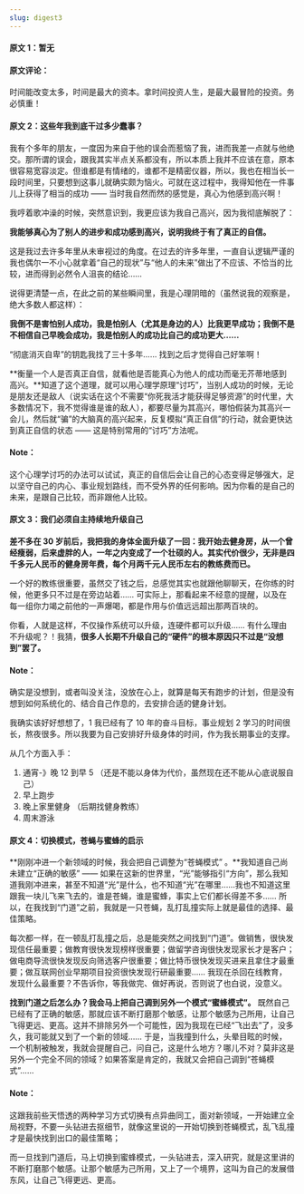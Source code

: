 ```yaml
---
slug: digest3
---
```


#### 原文 1：暂无

#### 原文评论：

时间能改变太多，时间是最大的资本。拿时间投资人生，是最大最冒险的投资。务必慎重！

#### 原文 2：这些年我到底干过多少蠢事？

我有个多年的朋友，一度因为来自于他的误会而惹恼了我，进而我差一点就与他绝交。那所谓的误会，跟我其实半点关系都没有，所以本质上我并不应该在意，原本很容易宽容淡定。但谁都是有情绪的，谁都不是精密仪器，所以，我也在相当长一段时间里，只要想到这事儿就确实颇为恼火。可就在这过程中，我得知他在一件事儿上获得了相当的成功 —— 当时我自然而然的感觉是，真心为他感到高兴啊！

我哼着歌冲澡的时候，突然意识到，我更应该为我自己高兴，因为我彻底解脱了：

**我能够真心为了别人的进步和成功感到高兴，说明我终于有了真正的自信。**

这是我过去许多年里从未审视过的角度。在过去的许多年里，一直自认逻辑严谨的我也偶尔一不小心就拿着“自己的现状”与“他人的未来”做出了不应该、不恰当的比较，进而得到必然令人沮丧的结论……

说得更清楚一点，在此之前的某些瞬间里，我是心理阴暗的（虽然说我的观察是，绝大多数人都这样）：

**我倒不是害怕别人成功，我是怕别人（尤其是身边的人）比我更早成功；我倒不是不相信自己早晚会成功，我是怕别人的成功比自己的成功更大……**

“彻底消灭自卑”的钥匙我找了三十多年…… 找到之后才觉得自己好笨啊！

**衡量一个人是否真正自信，就看他是否能真心为他人的成功而毫无芥蒂地感到高兴。**知道了这个道理，就可以用心理学原理“讨巧”，当别人成功的时候，无论是朋友还是敌人（说实话在这个不需要“你死我活才能获得足够资源”的时代里，大多数情况下，我不觉得谁是谁的敌人），都要尽量为其高兴，哪怕假装为其高兴一会儿，然后就“骗”的大脑真的高兴起来，反复模拟“真正自信”的行动，就会更快达到真正自信的状态 —— 这是特别常用的“讨巧”方法呢。

#### Note：

这个心理学讨巧的办法可以试试，真正的自信后会让自己的心态变得足够强大，足以坚守自己的内心、事业规划路线，而不受外界的任何影响。因为你看的是自己的未来，是跟自己比较，而非跟他人比较。

#### 原文 3：我们必须自主持续地升级自己

**差不多在 30 岁前后，我把我的身体全面升级了一回：我开始去健身房，从一个曾经瘦弱，后来虚胖的人，一年之内变成了一个壮硕的人。其实代价很少，无非是四千多元人民币的健身房年费，每个月两千元人民币左右的教练费而已。**

一个好的教练很重要，虽然交了钱之后，总感觉其实也就跟他聊聊天，在你练的时候，他更多只不过是在旁边站着…… 可实际上，那看起来不经意的提醒，以及在每一组你力竭之前他的一声爆喝，都是作用与价值远远超出那两百块的。

你看，人就是这样，不仅操作系统可以升级，连硬件都可以升级…… 有什么理由不升级呢？！我猜，**很多人长期不升级自己的“硬件”的根本原因只不过是“没想到”罢了。**

#### Note：
确实是没想到，或者叫没关注，没放在心上，就算是每天有跑步的计划，但是没有想到如何系统化的、结合自己作息的，去安排合适的健身计划。

我确实该好好想想了，1 我已经有了 10 年的奋斗目标，事业规划  2 学习的时间很长，熬夜很多。所以我要为自己安排好升级身体的时间，作为我长期事业的支撑。

从几个方面入手：
1. 通宵-》晚 12 到早 5   （还是不能以身体为代价，虽然现在还不能从心底说服自己）
2. 早上跑步
3. 晚上家里健身  （后期找健身教练）
4. 周末游泳

#### 原文 4：切换模式，苍蝇与蜜蜂的启示

**刚刚冲进一个新领域的时候，我会把自己调整为“苍蝇模式” 。**我知道自己尚未建立“正确的敏感” —— 如果在这新的世界里，“光”能够指引“方向”，那么我知道我刚冲进来，甚至不知道“光”是什么，也不知道“光”在哪里……我也不知道这里跟我一块儿飞来飞去的，谁是苍蝇，谁是蜜蜂，事实上它们都长得差不多…… 所以，在我找到“门道”之前，我就是一只苍蝇，乱打乱撞实际上就是最佳的选择、最佳策略。

每次都一样，在一顿乱打乱撞之后，总是能突然之间找到“门道”。做销售，很快发现信任最重要；做教育很快发现榜样很重要；做留学咨询很快发现家长才是客户；做电商导流很快发现反向筛选客户很重要；做比特币很快发现买进来且拿住才最重要；做互联网创业早期项目投资很快发现行研最重要…… 我现在杀回在线教育，发现什么最重要？不告诉你，等我做完、做好再说，否则说了也白说，没意义。

**找到门道之后怎么办？我会马上把自己调到另外一个模式“蜜蜂模式”。** 既然自己已经有了正确的敏感，那就应该不断打磨那个敏感，让那个敏感为己所用，让自己飞得更远、更高。这并不排除另外一个可能性，因为我现在已经“飞出去”了，没多久，我可能就又到了一个新的领域…… 于是，当我撞到什么，头晕目眩的时候，一个机制被触发，我就会提醒自己，问自己，这是什么地方？哪儿不对？莫非这是另外一个完全不同的领域？如果答案是肯定的，我就又会把自己调到“苍蝇模式”……

#### Note：

这跟我前些天悟透的两种学习方式切换有点异曲同工，面对新领域，一开始建立全局视野，不要一头钻进去抠细节，就像这里说的一开始切换到苍蝇模式，乱飞乱撞才是最快找到出口的最佳策略；

而一旦找到门道后，马上切换到蜜蜂模式，一头钻进去，深入研究，就是这里讲的不断打磨那个敏感。让那个敏感为己所用，又上了一个境界，这叫为自己的发展借东风，让自己飞得更远、更高。
